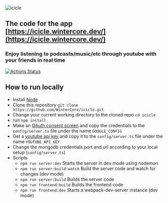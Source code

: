 

![icicle](https://repository-images.githubusercontent.com/280492379/1b976300-ca97-11ea-81bf-f93685167ec4)

## The code for the app [https://icicle.wintercore.dev/](https://icicle.wintercore.dev/)
### Enjoy listening to podcasts/music/etc through youtube with your friends in real time

[![Actions Status](https://github.com/WinterCore/icicle/workflows/Deploy/badge.svg)](https://github.com/WinterCore/icicle/actions)

## How to run locally

* Install [Node](https://nodejs.org/en/)
* Clone this repository `git clone https://github.com/WinterCore/icicle.git`
* Change your current working directory to the cloned repo `cd icicle`
* run `npm install`
* Make an [OAuth consent screen](https://medium.com/@pablo127/google-api-authentication-with-oauth-2-on-the-example-of-gmail-a103c897fd98) and copy the credentials to the `config/server.ts` file under the name `GOOGLE_CONFIG`
* Get a [youtube api key](https://elfsight.com/help/how-to-get-youtube-api-key/) and copy it to the `config/server.ts` file under the name `YOUTUBE_API_KEY`
* Change the mongodb credentials port and url according to your local setup (`config/server.ts`)
* Scripts
  * `npm run server:dev` Starts the server in dev mode using nodemon
  * `npm run server:build:watch` Build the server code and watch for changes (dev mode)
  * `npm run server:build` Builds the server code
  * `npm run frontend:build` Builds the frontend code
  * `npm run frontend:dev` Starts a webpack-dev-server instance (dev mode)
